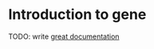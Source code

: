 # Introduction to gene

TODO: write [great documentation](http://jacobian.org/writing/great-documentation/what-to-write/)
